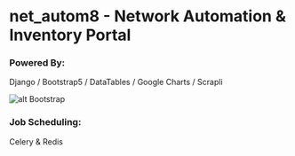 # net_autom8 - Network Automation & Inventory Portal

### Powered By:
Django / Bootstrap5 / DataTables / Google Charts / Scrapli

![alt Bootstrap](https://github.com/sngx13/net_autom8/tree/master/extras/github/images/bootstrap_logo.png?raw=true)


### Job Scheduling:

Celery & Redis
